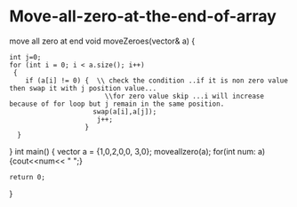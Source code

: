 # Move-all-zero-at-the-end-of-array
move all zero at end
void moveZeroes(vector<int>& a) {

    int j=0;
    for (int i = 0; i < a.size(); i++)
     {
        if (a[i] != 0) {  \\ check the condition ..if it is non zero value then swap it with j position value...
                            \\for zero value skip ...i will increase because of for loop but j remain in the same position.
                         swap(a[i],a[j]);
                          j++;
                       }
      }  
}
int main() {
    vector<int> a = {1,0,2,0,0, 3,0};
     moveallzero(a);
       for(int num: a)
        {cout<<num<< " ";}

    return 0;
}
